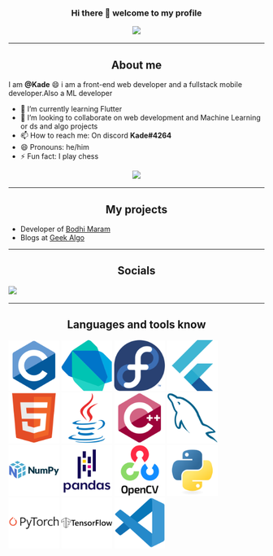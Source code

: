 <h3 align='center'> Hi there 👋 welcome to my profile</h3>

<div id="header" align="center">
  <img src="https://media.giphy.com/media/M9gbBd9nbDrOTu1Mqx/giphy.gif" width="100"/>
</div>

---
<h2 align='center'>About me </h2>

 I am **@Kade** 😄 i am a front-end web developer and a fullstack mobile developer.Also a ML developer

- 🌱 I’m currently learning Flutter
- 👯 I’m looking to collaborate on web development and Machine Learning or ds and algo projects
- 📫 How to reach me: On discord **Kade#4264**
- 😄 Pronouns: he/him
- ⚡ Fun fact: I play chess

<div id="header" align="center">
  <img src="https://cdn.dribbble.com/users/1292677/screenshots/6139167/media/5387dc7e035b3efe9d94516044de66a4.gif"/>
</div>

---

<h2 align='center'>My projects</h2>

- Developer of <a href='https://bodhimaram.in/'>Bodhi Maram</a>
- Blogs at <a href='https://geekalgo.com/'>Geek Algo</a>

---

<h2 align='center'>Socials</h2>
<div id="socials" align='justify'>
    <a href='https://www.linkedin.com/in/bargav-krishna-260b16236/'><img src="https://i.imgur.com/46aGX7K.png" width="100"/></a>

</div>

---

<h2 align='center'>Languages and tools know</h2>
<img src="https://github.com/devicons/devicon/blob/master/icons/c/c-original.svg" width="100"/>
<img src="https://github.com/devicons/devicon/blob/master/icons/dart/dart-original.svg" width="100"/>
<img src="https://github.com/devicons/devicon/blob/master/icons/fedora/fedora-original.svg" width="100"/>
<img src="https://github.com/devicons/devicon/blob/master/icons/flutter/flutter-original.svg" width="100"/>
<img src="https://github.com/devicons/devicon/blob/master/icons/html5/html5-original.svg" width="100"/>
<img src="https://github.com/devicons/devicon/blob/master/icons/java/java-original.svg" width="100"/>
<img src="https://github.com/devicons/devicon/blob/master/icons/cplusplus/cplusplus-original.svg" width="100"/>
<img src="https://github.com/devicons/devicon/blob/master/icons/mysql/mysql-original.svg" width="100"/>
<img src="https://github.com/devicons/devicon/blob/master/icons/numpy/numpy-original-wordmark.svg" width="100"/>
<img src="https://github.com/devicons/devicon/blob/master/icons/pandas/pandas-original-wordmark.svg" width="100"/>
<img src="https://github.com/devicons/devicon/blob/master/icons/opencv/opencv-original-wordmark.svg" width="100"/>
<img src="https://github.com/devicons/devicon/blob/master/icons/python/python-original.svg" width="100"/>
<img src="https://github.com/devicons/devicon/blob/master/icons/pytorch/pytorch-original-wordmark.svg" width="100"/>
<img src="https://github.com/devicons/devicon/blob/master/icons/tensorflow/tensorflow-line-wordmark.svg" width="100"/>
<img src="https://github.com/devicons/devicon/blob/master/icons/vscode/vscode-original.svg" width="100"/>
<img src="" width="100"/>
<img src="" width="100"/>
<img src="" width="100"/>
<img src="" width="100"/>
<img src="" width="100"/>